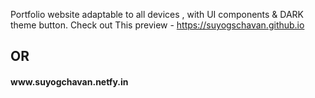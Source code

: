
Portfolio website adaptable to all devices , with UI components &amp; DARK theme button.
Check out This preview - https://suyogschavan.github.io <h2>OR</h2>
<h4> www.suyogchavan.netfy.in</h4>
